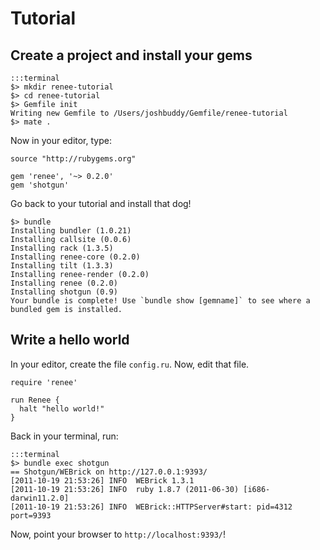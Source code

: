# Tutorial

## Create a project and install your gems

    :::terminal
    $> mkdir renee-tutorial
    $> cd renee-tutorial
    $> Gemfile init
    Writing new Gemfile to /Users/joshbuddy/Gemfile/renee-tutorial
    $> mate .

Now in your editor, type:

    source "http://rubygems.org"

    gem 'renee', '~> 0.2.0'
    gem 'shotgun'

Go back to your tutorial and install that dog!

    $> bundle
    Installing bundler (1.0.21) 
    Installing callsite (0.0.6) 
    Installing rack (1.3.5) 
    Installing renee-core (0.2.0) 
    Installing tilt (1.3.3) 
    Installing renee-render (0.2.0) 
    Installing renee (0.2.0) 
    Installing shotgun (0.9) 
    Your bundle is complete! Use `bundle show [gemname]` to see where a bundled gem is installed.

## Write a hello world

In your editor, create the file `config.ru`. Now, edit that file.

    require 'renee'
    
    run Renee {
      halt "hello world!"
    }

Back in your terminal, run:

    :::terminal
    $> bundle exec shotgun
    == Shotgun/WEBrick on http://127.0.0.1:9393/
    [2011-10-19 21:53:26] INFO  WEBrick 1.3.1
    [2011-10-19 21:53:26] INFO  ruby 1.8.7 (2011-06-30) [i686-darwin11.2.0]
    [2011-10-19 21:53:26] INFO  WEBrick::HTTPServer#start: pid=4312 port=9393

Now, point your browser to `http://localhost:9393/`!

